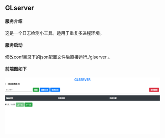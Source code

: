 ## GLserver

#### 服务介绍

这是一个日志检测小工具。适用于重复多进程环境。

#### 服务启动

修改conf目录下的json配置文件后直接运行./glserver 。

#### 前端图如下

![](pic/logsys.png)

